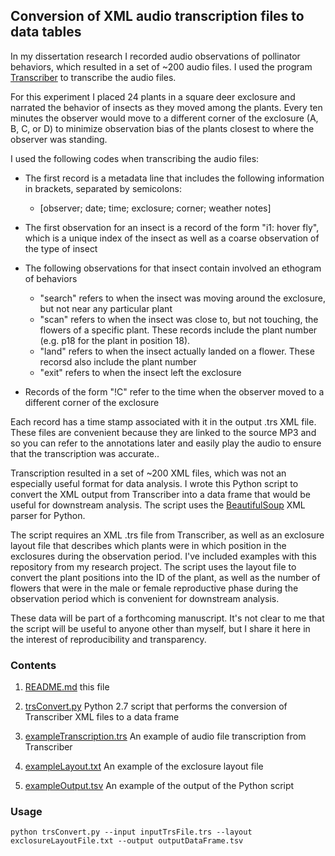 ## Conversion of XML audio transcription files to data tables

In my dissertation research I recorded audio observations of pollinator 
behaviors, which resulted in a set of ~200 audio files. I used the program
[Transcriber](http://trans.sourceforge.net/en/presentation.php) to transcribe
the audio files. 

For this experiment I placed 24 plants in a square deer exclosure and 
narrated the behavior of insects as they moved among the plants. Every
ten minutes the observer would move to a different corner of the exclosure
(A, B, C, or D) to minimize observation bias of the plants closest to where
the observer was standing.

I used the following codes when transcribing the audio files:

* The first record is a metadata line that includes the following information in brackets, separated by semicolons:
    * [observer; date; time; exclosure; corner; weather notes]

* The first observation for an insect is a record of the form "i1: hover fly", which is a unique index of the insect as well as a coarse observation of the type of insect

* The following observations for that insect contain involved an ethogram of behaviors 
    * "search" refers to when the insect was moving around the exclosure, but not near any particular plant
    * "scan" refers to when the insect was close to, but not touching, the flowers of a specific plant. These records include the plant number (e.g. p18 for the plant in position 18).
    * "land" refers to when the insect actually landed on a flower. These recorsd also include the plant number
    * "exit" refers to when the insect left the exclosure

* Records of the form "!C" refer to the time when the observer moved to a different corner of the exclosure

Each record has a time stamp associated with it in the output .trs XML file.
These files are convenient because they are linked to the source MP3 and so
you can refer to the annotations later and easily play the audio to ensure
that the transcription was accurate..

Transcription resulted in a set of ~200 XML files, which was not an
especially useful format for data analysis.
I wrote this Python script to convert the XML output from Transcriber
into a data frame that would be useful for downstream analysis. The 
script uses the [BeautifulSoup](https://www.crummy.com/software/BeautifulSoup/) XML parser for Python. 

The script requires an XML .trs file from Transcriber, as well as an exclosure
layout file that describes which plants were in which position in the
exclosures during the observation period. I've included examples with this
repository from my research project. The script uses the layout file to 
convert the plant positions into the ID of the plant, as well as the number
of flowers that were in the male or female reproductive phase during the
observation period which is convenient for downstream analysis.

These data will be part of a forthcoming manuscript. It's not clear to me
that the script will be useful to anyone other than myself, but I share it
here in the interest of reproducibility and transparency.

### Contents

1. [README.md](https://github.com/BrianSanderson/transcription/blob/master/README.md) this file

2. [trsConvert.py](https://github.com/BrianSanderson/transcription/blob/master/trsConvert.py) Python 2.7 script that performs the conversion of Transcriber XML files to a data frame

3. [exampleTranscription.trs](https://github.com/BrianSanderson/transcription/blob/master/exampleTranscription.trs) An example of audio file transcription from Transcriber

4. [exampleLayout.txt](https://github.com/BrianSanderson/transcription/blob/master/exampleLayout.txt) An example of the exclosure layout file

5. [exampleOutput.tsv](https://github.com/BrianSanderson/transcription/blob/master/exampleOutput.tsv) An example of the output of the Python script

### Usage 

`python trsConvert.py --input inputTrsFile.trs --layout exclosureLayoutFile.txt --output outputDataFrame.tsv`
